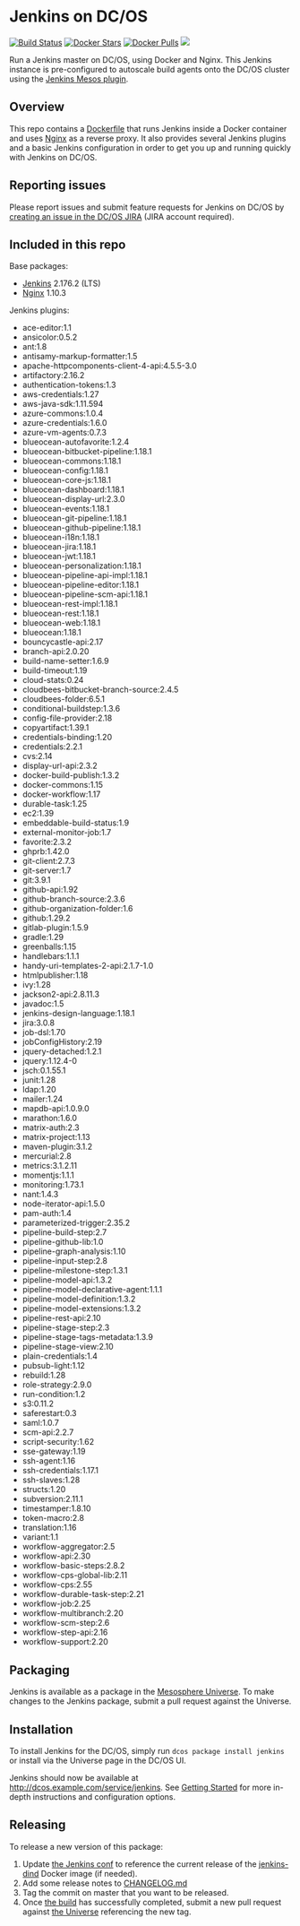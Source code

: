 # Jenkins on DC/OS
[![Build Status](https://jenkins.mesosphere.com/service/jenkins/buildStatus/icon?job=Jenkins/public-jenkins-dcos-master)](https://jenkins.mesosphere.com/service/jenkins/view/Velocity/job/Jenkins/job/public-jenkins-dcos-master/)
[![Docker Stars](https://img.shields.io/docker/stars/mesosphere/jenkins.svg)][docker-hub]
[![Docker Pulls](https://img.shields.io/docker/pulls/mesosphere/jenkins.svg)][docker-hub]
[![](https://images.microbadger.com/badges/image/mesosphere/jenkins.svg)](http://microbadger.com/images/mesosphere/jenkins "Get your own image badge on microbadger.com")

Run a Jenkins master on DC/OS, using Docker and Nginx. This Jenkins instance is pre-configured to autoscale build agents onto the DC/OS cluster using the [Jenkins Mesos plugin][mesos-plugin].

## Overview
This repo contains a [Dockerfile](Dockerfile) that runs Jenkins inside a Docker
container and uses [Nginx][nginx-home] as a reverse proxy. It also provides
several Jenkins plugins and a basic Jenkins configuration in order to get you
up and running quickly with Jenkins on DC/OS.

## Reporting issues

Please report issues and submit feature requests for Jenkins on DC/OS by [creating an issue in the DC/OS JIRA][dcos-jira] (JIRA account required).

## Included in this repo
Base packages:
  * [Jenkins][jenkins-home] 2.176.2 (LTS)
  * [Nginx][nginx-home] 1.10.3

Jenkins plugins:
  * ace-editor:1.1
  * ansicolor:0.5.2
  * ant:1.8
  * antisamy-markup-formatter:1.5
  * apache-httpcomponents-client-4-api:4.5.5-3.0
  * artifactory:2.16.2
  * authentication-tokens:1.3
  * aws-credentials:1.27
  * aws-java-sdk:1.11.594
  * azure-commons:1.0.4
  * azure-credentials:1.6.0
  * azure-vm-agents:0.7.3
  * blueocean-autofavorite:1.2.4
  * blueocean-bitbucket-pipeline:1.18.1
  * blueocean-commons:1.18.1
  * blueocean-config:1.18.1
  * blueocean-core-js:1.18.1
  * blueocean-dashboard:1.18.1
  * blueocean-display-url:2.3.0
  * blueocean-events:1.18.1
  * blueocean-git-pipeline:1.18.1
  * blueocean-github-pipeline:1.18.1
  * blueocean-i18n:1.18.1
  * blueocean-jira:1.18.1
  * blueocean-jwt:1.18.1
  * blueocean-personalization:1.18.1
  * blueocean-pipeline-api-impl:1.18.1
  * blueocean-pipeline-editor:1.18.1
  * blueocean-pipeline-scm-api:1.18.1
  * blueocean-rest-impl:1.18.1
  * blueocean-rest:1.18.1
  * blueocean-web:1.18.1
  * blueocean:1.18.1
  * bouncycastle-api:2.17
  * branch-api:2.0.20
  * build-name-setter:1.6.9
  * build-timeout:1.19
  * cloud-stats:0.24
  * cloudbees-bitbucket-branch-source:2.4.5
  * cloudbees-folder:6.5.1
  * conditional-buildstep:1.3.6
  * config-file-provider:2.18
  * copyartifact:1.39.1
  * credentials-binding:1.20
  * credentials:2.2.1
  * cvs:2.14
  * display-url-api:2.3.2
  * docker-build-publish:1.3.2
  * docker-commons:1.15
  * docker-workflow:1.17
  * durable-task:1.25
  * ec2:1.39
  * embeddable-build-status:1.9
  * external-monitor-job:1.7
  * favorite:2.3.2
  * ghprb:1.42.0
  * git-client:2.7.3
  * git-server:1.7
  * git:3.9.1
  * github-api:1.92
  * github-branch-source:2.3.6
  * github-organization-folder:1.6
  * github:1.29.2
  * gitlab-plugin:1.5.9
  * gradle:1.29
  * greenballs:1.15
  * handlebars:1.1.1
  * handy-uri-templates-2-api:2.1.7-1.0
  * htmlpublisher:1.18
  * ivy:1.28
  * jackson2-api:2.8.11.3
  * javadoc:1.5
  * jenkins-design-language:1.18.1
  * jira:3.0.8
  * job-dsl:1.70
  * jobConfigHistory:2.19
  * jquery-detached:1.2.1
  * jquery:1.12.4-0
  * jsch:0.1.55.1
  * junit:1.28
  * ldap:1.20
  * mailer:1.24
  * mapdb-api:1.0.9.0
  * marathon:1.6.0
  * matrix-auth:2.3
  * matrix-project:1.13
  * maven-plugin:3.1.2
  * mercurial:2.8
  * metrics:3.1.2.11
  * momentjs:1.1.1
  * monitoring:1.73.1
  * nant:1.4.3
  * node-iterator-api:1.5.0
  * pam-auth:1.4
  * parameterized-trigger:2.35.2
  * pipeline-build-step:2.7
  * pipeline-github-lib:1.0
  * pipeline-graph-analysis:1.10
  * pipeline-input-step:2.8
  * pipeline-milestone-step:1.3.1
  * pipeline-model-api:1.3.2
  * pipeline-model-declarative-agent:1.1.1
  * pipeline-model-definition:1.3.2
  * pipeline-model-extensions:1.3.2
  * pipeline-rest-api:2.10
  * pipeline-stage-step:2.3
  * pipeline-stage-tags-metadata:1.3.9
  * pipeline-stage-view:2.10
  * plain-credentials:1.4
  * pubsub-light:1.12
  * rebuild:1.28
  * role-strategy:2.9.0
  * run-condition:1.2
  * s3:0.11.2
  * saferestart:0.3
  * saml:1.0.7
  * scm-api:2.2.7
  * script-security:1.62
  * sse-gateway:1.19
  * ssh-agent:1.16
  * ssh-credentials:1.17.1
  * ssh-slaves:1.28
  * structs:1.20
  * subversion:2.11.1
  * timestamper:1.8.10
  * token-macro:2.8
  * translation:1.16
  * variant:1.1
  * workflow-aggregator:2.5
  * workflow-api:2.30
  * workflow-basic-steps:2.8.2
  * workflow-cps-global-lib:2.11
  * workflow-cps:2.55
  * workflow-durable-task-step:2.21
  * workflow-job:2.25
  * workflow-multibranch:2.20
  * workflow-scm-step:2.6
  * workflow-step-api:2.16
  * workflow-support:2.20

## Packaging
Jenkins is available as a package in the [Mesosphere Universe][universe].
To make changes to the Jenkins package, submit a pull request against the
Universe.

## Installation

To install Jenkins for the DC/OS, simply run `dcos package install jenkins` or install via the Universe page in the DC/OS UI.

Jenkins should now be available at <http://dcos.example.com/service/jenkins>.
See [Getting Started][getting-started] for more in-depth instructions and
configuration options.

## Releasing
To release a new version of this package:

  1. Update [the Jenkins conf][jenkins-conf] to reference the current release of
  the [jenkins-dind][jenkins-dind] Docker image (if needed).
  2. Add some release notes to [CHANGELOG.md](CHANGELOG.md)
  3. Tag the commit on master that you want to be released.
  4. Once [the build][jenkins-build] has successfully completed, submit a new
  pull request against [the Universe][universe] referencing the new tag.

[dcos-jira]: https://jira.mesosphere.com/secure/CreateIssueDetails!init.jspa?pid=14110&issuetype=3
[docker-hub]: https://hub.docker.com/r/mesosphere/jenkins
[getting-started]: https://docs.mesosphere.com/service-docs/jenkins/quickstart/
[jenkins-conf]: /conf/jenkins/config.xml
[jenkins-dind]: https://github.com/mesosphere/jenkins-dind-agent
[jenkins-home]: https://jenkins-ci.org/
[mesos-plugin]: https://github.com/jenkinsci/mesos-plugin
[nginx-home]: http://nginx.org/en/
[jenkins-build]: https://jenkins.mesosphere.com/service/jenkins/job/public-jenkins-dcos-master/
[universe]: https://github.com/mesosphere/universe
